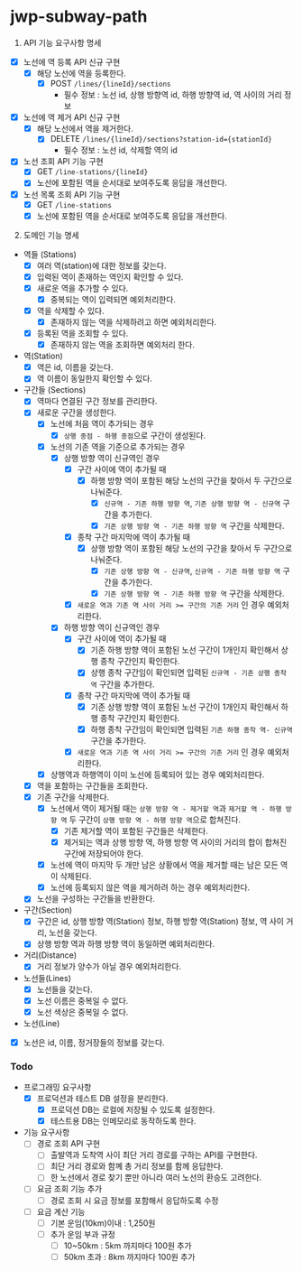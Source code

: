 # jwp-subway-path

1. API 기능 요구사항 명세

- [x] 노선에 역 등록 API 신규 구현
    - [x] 해당 노선에 역을 등록한다.
        - [x] POST `/lines/{lineId}/sections`
            - 필수 정보 : 노선 id, 상행 방향역 id, 하행 방향역 id, 역 사이의 거리 정보
- [x] 노선에 역 제거 API 신규 구현
    - [x] 해당 노선에서 역을 제거한다.
        - [x] DELETE `/lines/{lineId}/sections?station-id={stationId}`
            - 필수 정보 : 노선 id, 삭제할 역의 id
- [x] 노선 조회 API 기능 구현
    - [x] GET `/line-stations/{lineId}`
    - [x] 노선에 포함된 역을 순서대로 보여주도록 응답을 개선한다.
- [x] 노선 목록 조회 API 기능 구현
    - [x] GET `/line-stations`
    - [x] 노선에 포함된 역을 순서대로 보여주도록 응답을 개선한다.

2. 도메인 기능 명세

- 역들 (Stations)
    - [x] 여러 역(station)에 대한 정보를 갖는다.
    - [x] 입력된 역이 존재하는 역인지 확인할 수 있다.
    - [x] 새로운 역을 추가할 수 있다.
        - [x] 중복되는 역이 입력되면 예외처리한다.
    - [x] 역을 삭제할 수 있다.
        - [x] 존재하지 않는 역을 삭제하려고 하면 예외처리한다.
    - [x] 등록된 역을 조회할 수 있다.
        - [x] 존재하지 않는 역을 조회하면 예외처리 한다.

- 역(Station)
    - [x] 역은 id, 이름을 갖는다.
    - [x] 역 이름이 동일한지 확인할 수 있다.

- 구간들 (Sections)
    - [x] 역마다 연결된 구간 정보를 관리한다.
    - [x] 새로운 구간을 생성한다.
        - [x] 노선에 처음 역이 추가되는 경우
            - [x] `상행 종점 - 하행 종점`으로 구간이 생성된다.
        - [x] 노선의 기존 역을 기준으로 추가되는 경우
            - [x] 상행 방향 역이 신규역인 경우
                - [x] 구간 사이에 역이 추가될 때
                    - [x] 하행 방향 역이 포함된 해당 노선의 구간을 찾아서 두 구간으로 나눠준다.
                        - [x] `신규역 - 기존 하행 방향 역`, `기존 상행 방향 역 - 신규역` 구간을 추가한다.
                        - [x] `기존 상행 방향 역 - 기존 하행 방향 역` 구간을 삭제한다.
                - [x] 종착 구간 마지막에 역이 추가될 때
                    - [x] 상행 방향 역이 포함된 해당 노선의 구간을 찾아서 두 구간으로 나눠준다.
                        - [x] `기존 상행 방향 역 - 신규역`, `신규역 - 기존 하행 방향 역` 구간을 추가한다.
                        - [x] `기존 상행 방향 역 - 기존 하행 방향 역` 구간을 삭제한다.
                - [x] `새로운 역과 기존 역 사이 거리 >= 구간의 기존 거리` 인 경우 예외처리한다.
            - [x] 하행 방향 역이 신규역인 경우
                - [x] 구간 사이에 역이 추가될 때
                    - [x] 기존 하행 방향 역이 포함된 노선 구간이 1개인지 확인해서 상행 종착 구간인지 확인한다.
                    - [x] 상행 종착 구간임이 확인되면 입력된 `신규역 - 기존 상행 종착 역` 구간을 추가한다.
                - [x] 종착 구간 마지막에 역이 추가될 때
                    - [x] 기존 상행 방향 역이 포함된 노선 구간이 1개인지 확인해서 하행 종착 구간인지 확인한다.
                    - [x] 하행 종착 구간임이 확인되면 입력된 `기존 하행 종착 역- 신규역` 구간을 추가한다.
                - [x] `새로운 역과 기존 역 사이 거리 >= 구간의 기존 거리` 인 경우 예외처리한다.
        - [x] 상행역과 하행역이 이미 노선에 등록되어 있는 경우 예외처리한다.
    - [x] 역을 포함하는 구간들을 조회한다.
    - [X] 기존 구간을 삭제한다.
        - [X] 노선에서 역이 제거될 때는 `상행 방향 역 - 제거할 역`과 `제거할 역 - 하행 방향 역` 두 구간이 `상행 방향 역 - 하행 방향 역`으로 합쳐진다.
            - [X] 기존 제거할 역이 포함된 구간들은 삭제한다.
            - [X] 제거되는 역과 상행 방향 역, 하행 방향 역 사이의 거리의 합이 합쳐진 구간에 저장되어야 한다.
        - [X] 노선에 역이 마지막 두 개만 남은 상황에서 역을 제거할 때는 남은 모든 역이 삭제된다.
        - [X] 노선에 등록되지 않은 역을 제거하려 하는 경우 예외처리한다.
    - [x] 노선을 구성하는 구간들을 반환한다.

- 구간(Section)
    - [x] 구간은 id, 상행 방향 역(Station) 정보, 하행 방향 역(Station) 정보, 역 사이 거리, 노선을 갖는다.
    - [x] 상행 방향 역과 하행 방향 역이 동일하면 예외처리한다.

- 거리(Distance)
    - [x] 거리 정보가 양수가 아닐 경우 예외처리한다.

- 노선들(Lines)
    - [x] 노선들을 갖는다.
    - [x] 노선 이름은 중복일 수 없다.
    - [x] 노선 색상은 중복일 수 없다.

- 노선(Line)
- [x] 노선은 id, 이름, 정거장들의 정보를 갖는다.

### Todo
- 프로그래밍 요구사항
    - [x] 프로덕션과 테스트 DB 설정을 분리한다.
        - [x] 프로덕션 DB는 로컬에 저장될 수 있도록 설정한다.
        - [x] 테스트용 DB는 인메모리로 동작하도록 한다.

- 기능 요구사항
    - [ ] 경로 조회 API 구현
        - [ ] 출발역과 도착역 사이 최단 거리 경로를 구하는 API를 구현한다.
        - [ ] 최단 거리 경로와 함꼐 총 거리 정보를 함께 응답한다.
        - [ ] 한 노선에서 경로 찾기 뿐만 아니라 여러 노선의 환승도 고려한다.
    - [ ] 요금 조회 기능 추가
        - [ ] 경로 조회 시 요금 정보를 포함해서 응답하도록 수정
    - [ ] 요금 계산 기능
        - [ ] 기본 운임(10km)이내 : 1,250원
        - [ ] 추가 운임 부과 규정
            - [ ] 10~50km : 5km 까지마다 100원 추가
            - [ ] 50km 초과 : 8km 까지마다 100원 추가
